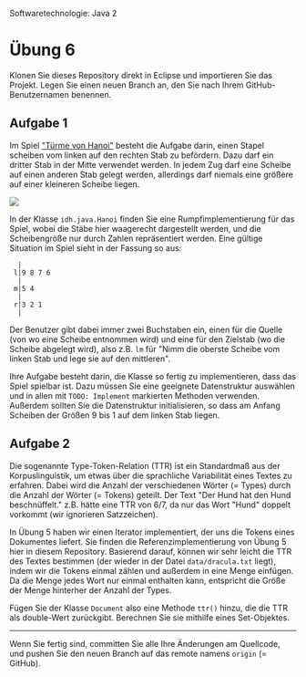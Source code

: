 Softwaretechnologie: Java 2

# Übung 6


Klonen Sie dieses Repository direkt in Eclipse und importieren Sie das Projekt. Legen Sie einen neuen Branch an, den Sie nach Ihrem GitHub-Benutzernamen benennen.

## Aufgabe 1

Im Spiel ["Türme von Hanoi"](https://de.wikipedia.org/wiki/Türme_von_Hanoi) besteht die Aufgabe darin, einen Stapel scheiben vom linken auf den rechten Stab zu befördern. Dazu darf ein dritter Stab in der Mitte verwendet werden. In jedem Zug darf eine Scheibe auf einen anderen Stab gelegt werden, allerdings darf niemals eine größere auf einer kleineren Scheibe liegen.

![](https://upload.wikimedia.org/wikipedia/commons/0/07/Tower_of_Hanoi.jpeg)

In der Klasse `idh.java.Hanoi` finden Sie eine Rumpfimplementierung für das Spiel, wobei die Stäbe hier waagerecht dargestellt werden, und die Scheibengröße nur durch Zahlen repräsentiert werden. Eine gültige Situation im Spiel sieht in der Fassung so aus:

```
  | 
 l|9 8 7 6
  |
 m|5 4
  |
 r|3 2 1
  |
```

Der Benutzer gibt dabei immer zwei Buchstaben ein, einen für die Quelle (von wo eine Scheibe entnommen wird) und eine für den Zielstab (wo die Scheibe abgelegt wird), also z.B. `lm` für "Nimm die oberste Scheibe vom linken Stab und lege sie auf den mittleren".

Ihre Aufgabe besteht darin, die Klasse so fertig zu implementieren, dass das Spiel spielbar ist. Dazu müssen Sie eine geeignete Datenstruktur auswählen und in allen mit `TODO: Implement` markierten Methoden verwenden. Außerdem sollten Sie die Datenstruktur initialisieren, so dass am Anfang Scheiben der Größen 9 bis 1 auf dem linken Stab liegen.

## Aufgabe 2

Die sogenannte Type-Token-Relation (TTR) ist ein Standardmaß aus der Korpuslinguistik, um etwas über die sprachliche Variabilität eines Textes zu erfahren. Dabei wird die Anzahl der verschiedenen Wörter (= Types) durch die Anzahl der Wörter (= Tokens) geteilt. Der Text "Der Hund hat den Hund beschnüffelt." z.B. hätte eine TTR von 6/7, da nur das Wort "Hund" doppelt vorkommt (wir ignorieren Satzzeichen).

In Übung 5 haben wir einen Iterator implementiert, der uns die Tokens eines Dokumentes liefert. Sie finden die Referenzimplementierung von Übung 5 hier in diesem Repository. Basierend darauf, können wir sehr leicht die TTR des Textes bestimmen (der wieder in der Datei `data/dracula.txt` liegt), indem wir die Tokens einmal zählen und außerdem in eine Menge einfügen. Da die Menge jedes Wort nur einmal enthalten kann, entspricht die Größe der Menge hinterher der Anzahl der Types.

Fügen Sie der Klasse `Document` also eine Methode `ttr()` hinzu, die die TTR als double-Wert zurückgibt. Berechnen Sie sie mithilfe eines Set-Objektes.

----

Wenn Sie fertig sind, committen Sie alle Ihre Änderungen am Quellcode, und pushen Sie den neuen Branch auf das remote namens `origin` (= GitHub). 